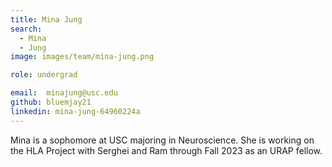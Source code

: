 ```yaml
---
title: Mina Jung
search:
  - Mina
  - Jung
image: images/team/mina-jung.png

role: undergrad

email:  minajung@usc.edu
github: bluemjay21
linkedin: mina-jung-64960224a
---
```


Mina is a sophomore at USC majoring in Neuroscience. She is working on the HLA Project with Serghei and Ram through Fall 2023 as an URAP fellow.
